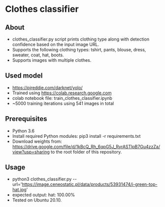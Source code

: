# Clothes classifier
## About
- clothes_classifier.py script prints clothing type along with detection confidence based on the input image URL.
- Supports the following clothing types: tshirt, pants, blouse, dress, sweater, coat, hat, boots.
- Supports images with multiple clothes.

## Used model
- https://pjreddie.com/darknet/yolo/
- Trained using https://colab.research.google.com
- colab notebook file: train_clothes_classifier.ipynb
- ~5000 training iterations using 541 images in total

## Prerequisites
- Python 3.6
- Install required Python modules: pip3 install -r requirements.txt
- Download weights from: https://drive.google.com/file/d/1kBcQ_Rh_6qpG5J_RyrASTlpB7Gu4zzZa/view?usp=sharing to the root folder of this repository.

## Usage
- python3 clothes_classifier.py --url='https://image.ceneostatic.pl/data/products/53931474/i-green-top-hat.jpg'
- expected output: hat: 100.00%
- Tested on Ubuntu 20.10.
